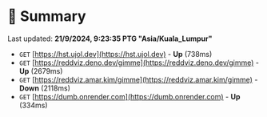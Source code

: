 # 📖 Summary
Last updated: **21/9/2024, 9:23:35 PTG "Asia/Kuala_Lumpur"**

- `GET` [https://hst.ujol.dev](https://hst.ujol.dev) - **Up** (738ms)
- `GET` [https://reddviz.deno.dev/gimme](https://reddviz.deno.dev/gimme) - **Up** (2679ms)
- `GET` [https://reddviz.amar.kim/gimme](https://reddviz.amar.kim/gimme) - **Down** (2118ms)
- `GET` [https://dumb.onrender.com](https://dumb.onrender.com) - **Up** (334ms)
